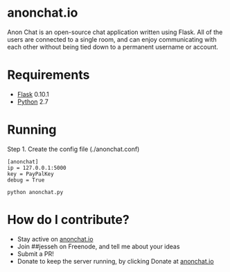 anonchat.io
===========

Anon Chat is an open-source chat application written using Flask. All of the users are connected to a single room, and can enjoy communicating with each other without being tied down to a permanent username or account.

# Requirements
* [Flask](http://flask.pocoo.org/) 0.10.1
* [Python](https://www.python.org/) 2.7

# Running
Step 1. Create the config file (./anonchat.conf)

```
[anonchat]
ip = 127.0.0.1:5000
key = PayPalKey
debug = True
```

```
python anonchat.py
```

# How do I contribute?
* Stay active on [anonchat.io](http://anonchat.io)
* Join ##jesseh on Freenode, and tell me about your ideas
* Submit a PR!
* Donate to keep the server running, by clicking Donate at [anonchat.io](http://anonchat.io)
